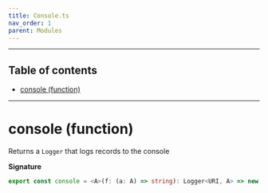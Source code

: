 ```yaml
---
title: Console.ts
nav_order: 1
parent: Modules
---
```


---

<h2 class="text-delta">Table of contents</h2>

- [console (function)](#console-function)

---

# console (function)

Returns a `Logger` that logs records to the console

**Signature**

```ts
export const console = <A>(f: (a: A) => string): Logger<URI, A> => new Logger(a => ...
```

